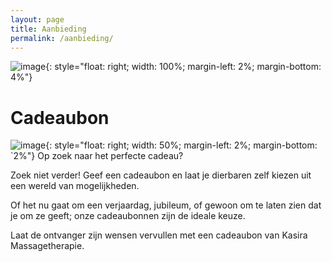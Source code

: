 ```yaml
---
layout: page
title: Aanbieding 
permalink: /aanbieding/
---
```

![image](../assets/banner.jpg){: style="float: right; width: 100%; margin-left: 2%; margin-bottom: 4%"}
# Cadeaubon

![image](../assets/voucher.jpg){: style="float: right; width: 50%; margin-left: 2%; margin-bottom: `2%"}
Op zoek naar het perfecte cadeau?

Zoek niet verder! Geef een cadeaubon en laat je dierbaren zelf kiezen uit een wereld van mogelijkheden.

Of het nu gaat om een verjaardag, jubileum, of gewoon om te laten zien dat je om ze geeft; onze cadeaubonnen zijn de ideale keuze.

Laat de ontvanger zijn wensen vervullen met een cadeaubon van Kasira Massagetherapie.
